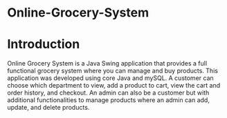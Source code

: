 # Online-Grocery-System
# Introduction
Online Grocery System is a Java Swing application that provides a full functional grocery system where you can manage and buy products. This application was developed using core Java and mySQL. A customer can choose which department to view, add a product to cart, view the cart and order history, and checkout. An admin can also be a customer but with additional functionalities to manage products where an admin can add, update, and delete products.
